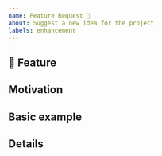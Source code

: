 ```yaml
---
name: Feature Request 🚀
about: Suggest a new idea for the project
labels: enhancement
---
```


<!-- Thank you for helping to improve our project!
Please provide a description and review the requirements.

Contributors guide: https://github.com/twelvelabs-io/twelvelabs-python/blob/main/CONTRIBUTING.md -->

## 🚀 Feature

<!-- A clear and concise description of the feature proposal. -->

## Motivation

<!-- Brief explanation of the feature through use cases. -->

## Basic example

<!-- If the proposal involves a new or changed API, include a basic code example. Omit this section if it's not applicable. -->

## Details

<!-- Any additional details (e.g. implementation ideas). Please use custom headings for longer sections. -->
